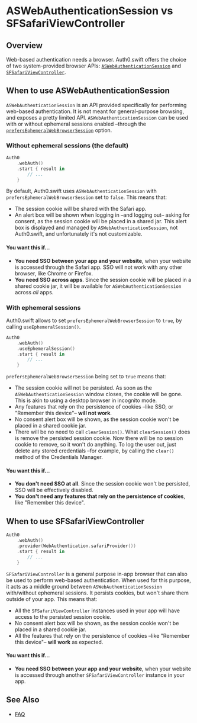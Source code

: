 # ASWebAuthenticationSession vs SFSafariViewController

## Overview

Web-based authentication needs a browser. Auth0.swift offers the choice of two system-provided browser APIs: [`ASWebAuthenticationSession`](https://developer.apple.com/documentation/authenticationservices/aswebauthenticationsession) and [`SFSafariViewController`](https://developer.apple.com/documentation/safariservices/sfsafariviewcontroller).

## When to use ASWebAuthenticationSession

`ASWebAuthenticationSession` is an API provided specifically for performing web-based authentication. It is not meant for general-purpose browsing, and exposes a pretty limited API. `ASWebAuthenticationSession` can be used with or without ephemeral sessions enabled –through the [`prefersEphemeralWebBrowserSession`](https://developer.apple.com/documentation/authenticationservices/aswebauthenticationsession/3237231-prefersephemeralwebbrowsersessio) option.

### Without ephemeral sessions (the default)

```swift
Auth0
    .webAuth()
    .start { result in
        // ...
    }
```

By default, Auth0.swift uses `ASWebAuthenticationSession` with `prefersEphemeralWebBrowserSession` set to `false`. This means that:

- The session cookie will be shared with the Safari app.
- An alert box will be shown when logging in –and logging out– asking for consent, as the session cookie will be placed in a shared jar. This alert box is displayed and managed by `ASWebAuthenticationSession`, not Auth0.swift, and unfortunately it's not customizable.

#### You want this if...

- **You need SSO between your app and your website**, when your website is accessed through the Safari app. SSO will not work with any other browser, like Chrome or Firefox.
- **You need SSO across apps**. Since the session cookie will be placed in a shared cookie jar, it will be available for `ASWebAuthenticationSession` across *all* apps.

### With ephemeral sessions

Auth0.swift allows to set `prefersEphemeralWebBrowserSession` to `true`, by calling `useEphemeralSession()`.

```swift
Auth0
    .webAuth()
    .useEphemeralSession()
    .start { result in
        // ...
    }
```

`prefersEphemeralWebBrowserSession` being set to `true` means that:

- The session cookie will not be persisted. As soon as the `ASWebAuthenticationSession` window closes, the cookie will be gone. This is akin to using a desktop browser in incognito mode.
- Any features that rely on the persistence of cookies –like SSO, or "Remember this device"– **will not work**.
- No consent alert box will be shown, as the session cookie won't be placed in a shared cookie jar.
- There will be no need to call `clearSession()`. What `clearSession()` does is remove the persisted session cookie. Now there will be no session cookie to remove, so it won't do anything. To log the user out, just delete any stored credentials –for example, by calling the `clear()` method of the Credentials Manager.

#### You want this if...

- **You don't need SSO at all**. Since the session cookie won't be persisted, SSO will be effectively disabled.
- **You don't need any features that rely on the persistence of cookies**, like "Remember this device".

## When to use SFSafariViewController

```swift
Auth0
    .webAuth()
    .provider(WebAuthentication.safariProvider())
    .start { result in
        // ...
    }
```

`SFSafariViewController` is a general purpose in-app browser that can also be used to perform web-based authentication. When used for this purpose, it acts as a middle ground between `ASWebAuthenticationSession` with/without ephemeral sessions. It persists cookies, but won't share them outside of your app. This means that:

- All the `SFSafariViewController` instances used in your app will have access to the persisted session cookie.
- No consent alert box will be shown, as the session cookie won't be placed in a shared cookie jar.
- All the features that rely on the persistence of cookies –like "Remember this device"– **will work** as expected.

#### You want this if...

- **You need SSO between your app and your website**, when your website is accessed through another `SFSafariViewController` instance in your app.

## See Also

- [FAQ](https://github.com/auth0/Auth0.swift/blob/master/FAQ.md)
